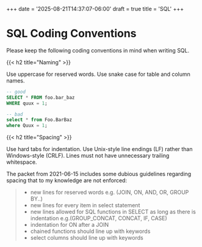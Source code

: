 +++
date = '2025-08-21T14:37:07-06:00'
draft = true
title = 'SQL'
+++

# SQL Coding Conventions

Please keep the following coding conventions in mind when writing SQL.

{{< h2 title="Naming" >}}

Use uppercase for reserved words. Use snake case for table and column names.

```sql
-- good
SELECT * FROM foo.bar_baz
WHERE quux = 1;

-- bad
select * from Foo.BarBaz
where Quux = 1;
```

{{< h2 title="Spacing" >}}

Use hard tabs for indentation. Use Unix-style line endings (LF) rather than Windows-style (CRLF). Lines must not have unnecessary trailing whitespace.

The packet from 2021-06-15 includes some dubious guidelines regarding spacing that to my knowledge are not enforced:

> - new lines for reserved words e.g. (JOIN, ON, AND, OR, GROUP BY..)
> - new lines for every item in select statement
> - new lines allowed for SQL functions in SELECT as long as there is indentation e.g.(GROUP_CONCAT, CONCAT, IF, CASE)
> - indentation for ON after a JOIN
> - chained functions should line up with keywords
> - select columns should line up with keywords
